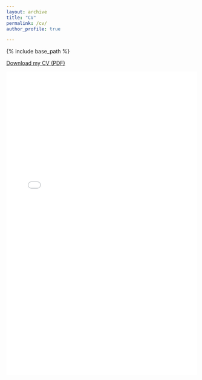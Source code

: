 ```yaml
---
layout: archive
title: "CV"
permalink: /cv/
author_profile: true

---
```


{% include base_path %}

[Download my CV (PDF)](https://angdali97.github.io/files/CV_Angda.pdf)

<iframe src="/files/CV_Angda.pdf" width="100%" height="800px" style="border: none;">
    Your browser does not support PDFs. <a href="https://angdali97.github.io/files/CV_Angda.pdf">Download the PDF</a>.
</iframe>
